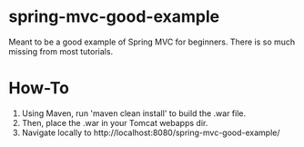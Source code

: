 # spring-mvc-good-example
Meant to be a good example of Spring MVC for beginners.   There is so much missing from most tutorials.

# How-To
1. Using Maven, run 'maven clean install' to build the .war file.
2. Then, place the .war in your Tomcat webapps dir.
3. Navigate locally to http://localhost:8080/spring-mvc-good-example/


